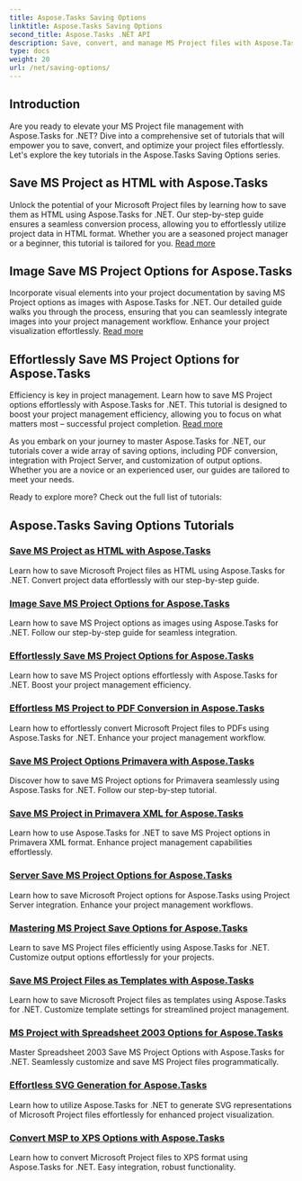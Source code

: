 ```yaml
---
title: Aspose.Tasks Saving Options
linktitle: Aspose.Tasks Saving Options
second_title: Aspose.Tasks .NET API
description: Save, convert, and manage MS Project files with Aspose.Tasks for .NET. Explore step-by-step tutorials for HTML, images, PDFs, Primavera, templates, and more.
type: docs
weight: 20
url: /net/saving-options/
---
```


## Introduction

Are you ready to elevate your MS Project file management with Aspose.Tasks for .NET? Dive into a comprehensive set of tutorials that will empower you to save, convert, and optimize your project files effortlessly. Let's explore the key tutorials in the Aspose.Tasks Saving Options series.

## Save MS Project as HTML with Aspose.Tasks

Unlock the potential of your Microsoft Project files by learning how to save them as HTML using Aspose.Tasks for .NET. Our step-by-step guide ensures a seamless conversion process, allowing you to effortlessly utilize project data in HTML format. Whether you are a seasoned project manager or a beginner, this tutorial is tailored for you. [Read more](./html-save-options/)

## Image Save MS Project Options for Aspose.Tasks

Incorporate visual elements into your project documentation by saving MS Project options as images with Aspose.Tasks for .NET. Our detailed guide walks you through the process, ensuring that you can seamlessly integrate images into your project management workflow. Enhance your project visualization effortlessly. [Read more](./image-save-options/)

## Effortlessly Save MS Project Options for Aspose.Tasks

Efficiency is key in project management. Learn how to save MS Project options effortlessly with Aspose.Tasks for .NET. This tutorial is designed to boost your project management efficiency, allowing you to focus on what matters most – successful project completion. [Read more](./mpp-save-options/)

As you embark on your journey to master Aspose.Tasks for .NET, our tutorials cover a wide array of saving options, including PDF conversion, integration with Project Server, and customization of output options. Whether you are a novice or an experienced user, our guides are tailored to meet your needs.

Ready to explore more? Check out the full list of tutorials:

## Aspose.Tasks Saving Options Tutorials
### [Save MS Project as HTML with Aspose.Tasks](./html-save-options/)
Learn how to save Microsoft Project files as HTML using Aspose.Tasks for .NET. Convert project data effortlessly with our step-by-step guide.
### [Image Save MS Project Options for Aspose.Tasks](./image-save-options/)
Learn how to save MS Project options as images using Aspose.Tasks for .NET. Follow our step-by-step guide for seamless integration.
### [Effortlessly Save MS Project Options for Aspose.Tasks](./mpp-save-options/)
Learn how to save MS Project options effortlessly with Aspose.Tasks for .NET. Boost your project management efficiency.
### [Effortless MS Project to PDF Conversion in Aspose.Tasks](./pdf-save-options/)
Learn how to effortlessly convert Microsoft Project files to PDFs using Aspose.Tasks for .NET. Enhance your project management workflow.
### [Save MS Project Options Primavera with Aspose.Tasks](./primavera-save-options/)
Discover how to save MS Project options for Primavera seamlessly using Aspose.Tasks for .NET. Follow our step-by-step tutorial.
### [Save MS Project in Primavera XML for Aspose.Tasks](./primavera-xml-save-options/)
Learn how to use Aspose.Tasks for .NET to save MS Project options in Primavera XML format. Enhance project management capabilities effortlessly.
### [Server Save MS Project Options for Aspose.Tasks](./project-server-save-options/)
Learn how to save Microsoft Project options for Aspose.Tasks using Project Server integration. Enhance your project management workflows.
### [Mastering MS Project Save Options for Aspose.Tasks](./general-save-options/)
Learn to save MS Project files efficiently using Aspose.Tasks for .NET. Customize output options effortlessly for your projects.
### [Save MS Project Files as Templates with Aspose.Tasks](./save-template-options/)
Learn how to save Microsoft Project files as templates using Aspose.Tasks for .NET. Customize template settings for streamlined project management.
### [MS Project with Spreadsheet 2003 Options for Aspose.Tasks](./spreadsheet-2003-save-options/)
Master Spreadsheet 2003 Save MS Project Options with Aspose.Tasks for .NET. Seamlessly customize and save MS Project files programmatically.
### [Effortless SVG Generation for Aspose.Tasks](./svg-options/)
Learn how to utilize Aspose.Tasks for .NET to generate SVG representations of Microsoft Project files effortlessly for enhanced project visualization.
### [Convert MSP to XPS Options with Aspose.Tasks](./xps-options/)
Learn how to convert Microsoft Project files to XPS format using Aspose.Tasks for .NET. Easy integration, robust functionality.